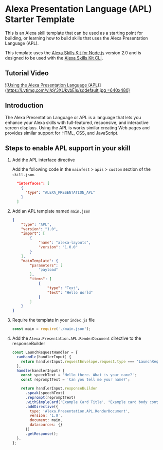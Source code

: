 # Alexa Presentation Language (APL) Starter Template

This is an Alexa skill template that can be used as a starting point for building, or learning how to build skills that uses the Alexa Presentation Language (APL). 

This template uses the [Alexa Skills Kit for Node.js](https://github.com/alexa/alexa-skills-kit-sdk-for-nodejs) version 2.0 and is designed to be used with the [Alexa Skills Kit CLI](https://developer.amazon.com/docs/smapi/ask-cli-intro.html).

## Tutorial Video

[![Using the Alexa Presentation Language (APL)](https://i.ytimg.com/vi/pY3XUkvbEIs/sddefault.jpg =640x480)](https://youtu.be/pY3XUkvbEIs)

## Introduction

The Alexa Presentation Language or APL is a language that lets you enhance your Alexa skills with full-featured, responsive, and interactive screen displays. Using the APL is works similar creating Web pages and provides similar support for HTML, CSS, and JavaScript.

## Steps to enable APL support in your skill

1. Add the APL interface directive

    Add the following code in the `mainfest` > `apis` > `custom` section of the `skill.json`.

    ```json
      "interfaces": [
        {
          "type": "ALEXA_PRESENTATION_APL"
        }
      ]
    ```

2. Add an APL template named `main.json`

    ```json
    {
        "type": "APL",
        "version": "1.0",
        "import": [
            {
                "name": "alexa-layouts",
                "version": "1.0.0"
            }
        ],
        "mainTemplate": {
            "parameters": [
                "payload"
            ],
            "items": [
                {
                    "type": "Text",
                    "text": "Hello World"
                }
            ]
        }
    }
    ```

3. Require the template in your `index.js` file

    ```javascript
    const main = require('./main.json');
    ```

4. Add the `Alexa.Presentation.APL.RenderDocument` directive to the responseBuilder

    ```javascript
    const LaunchRequestHandler = {
      canHandle(handlerInput) {
        return handlerInput.requestEnvelope.request.type === 'LaunchRequest';
      },
      handle(handlerInput) {
        const speechText = 'Hello there. What is your name?';
        const repromptText = 'Can you tell me your name?';

        return handlerInput.responseBuilder
          .speak(speechText)
          .reprompt(repromptText)
          .withSimpleCard('Example Card Title', "Example card body content.")
          .addDirective({
            type: 'Alexa.Presentation.APL.RenderDocument',
            version: '1.0',
            document: main,
            datasources: {}
          })
          .getResponse();
      },
    };
    ```